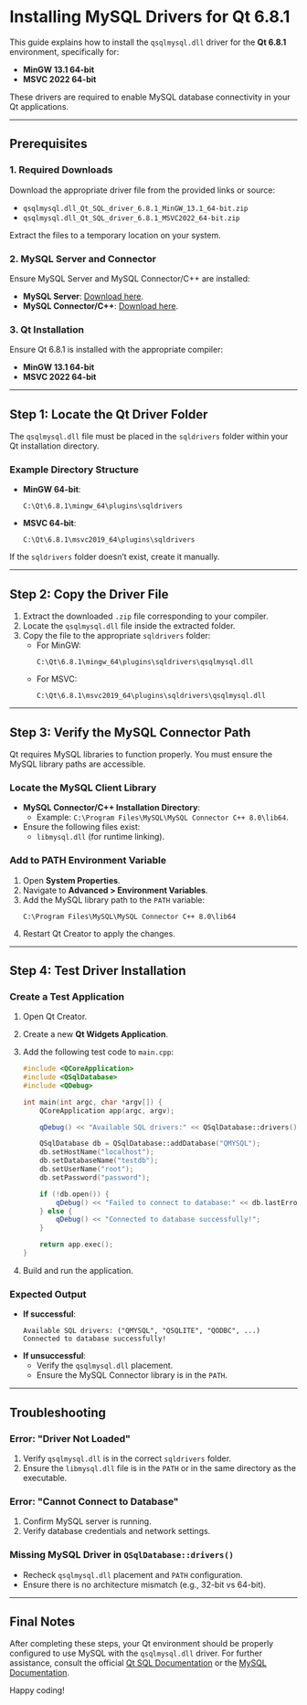 # Installing MySQL Drivers for Qt 6.8.1

This guide explains how to install the `qsqlmysql.dll` driver for the **Qt 6.8.1** environment, specifically for:
- **MinGW 13.1 64-bit**
- **MSVC 2022 64-bit**

These drivers are required to enable MySQL database connectivity in your Qt applications.

---

## **Prerequisites**

### **1. Required Downloads**
Download the appropriate driver file from the provided links or source:
- `qsqlmysql.dll_Qt_SQL_driver_6.8.1_MinGW_13.1_64-bit.zip`
- `qsqlmysql.dll_Qt_SQL_driver_6.8.1_MSVC2022_64-bit.zip`

Extract the files to a temporary location on your system.

### **2. MySQL Server and Connector**
Ensure MySQL Server and MySQL Connector/C++ are installed:
- **MySQL Server**: [Download here](https://dev.mysql.com/downloads/mysql/).
- **MySQL Connector/C++**: [Download here](https://dev.mysql.com/downloads/connector/cpp/).

### **3. Qt Installation**
Ensure Qt 6.8.1 is installed with the appropriate compiler:
- **MinGW 13.1 64-bit**
- **MSVC 2022 64-bit**

---

## **Step 1: Locate the Qt Driver Folder**

The `qsqlmysql.dll` file must be placed in the `sqldrivers` folder within your Qt installation directory.

### Example Directory Structure
- **MinGW 64-bit**:
  ```
  C:\Qt\6.8.1\mingw_64\plugins\sqldrivers
  ```
- **MSVC 64-bit**:
  ```
  C:\Qt\6.8.1\msvc2019_64\plugins\sqldrivers
  ```

If the `sqldrivers` folder doesn’t exist, create it manually.

---

## **Step 2: Copy the Driver File**

1. Extract the downloaded `.zip` file corresponding to your compiler.
2. Locate the `qsqlmysql.dll` file inside the extracted folder.
3. Copy the file to the appropriate `sqldrivers` folder:
   - For MinGW:
     ```
     C:\Qt\6.8.1\mingw_64\plugins\sqldrivers\qsqlmysql.dll
     ```
   - For MSVC:
     ```
     C:\Qt\6.8.1\msvc2019_64\plugins\sqldrivers\qsqlmysql.dll
     ```

---

## **Step 3: Verify the MySQL Connector Path**

Qt requires MySQL libraries to function properly. You must ensure the MySQL library paths are accessible.

### Locate the MySQL Client Library
- **MySQL Connector/C++ Installation Directory**:
  - Example: `C:\Program Files\MySQL\MySQL Connector C++ 8.0\lib64`.
- Ensure the following files exist:
  - `libmysql.dll` (for runtime linking).

### Add to PATH Environment Variable
1. Open **System Properties**.
2. Navigate to **Advanced > Environment Variables**.
3. Add the MySQL library path to the `PATH` variable:
   ```
   C:\Program Files\MySQL\MySQL Connector C++ 8.0\lib64
   ```
4. Restart Qt Creator to apply the changes.

---

## **Step 4: Test Driver Installation**

### Create a Test Application
1. Open Qt Creator.
2. Create a new **Qt Widgets Application**.
3. Add the following test code to `main.cpp`:
   ```cpp
   #include <QCoreApplication>
   #include <QSqlDatabase>
   #include <QDebug>

   int main(int argc, char *argv[]) {
       QCoreApplication app(argc, argv);

       qDebug() << "Available SQL drivers:" << QSqlDatabase::drivers();

       QSqlDatabase db = QSqlDatabase::addDatabase("QMYSQL");
       db.setHostName("localhost");
       db.setDatabaseName("testdb");
       db.setUserName("root");
       db.setPassword("password");

       if (!db.open()) {
           qDebug() << "Failed to connect to database:" << db.lastError().text();
       } else {
           qDebug() << "Connected to database successfully!";
       }

       return app.exec();
   }
   ```

4. Build and run the application.

### Expected Output
- **If successful**:
  ```
  Available SQL drivers: ("QMYSQL", "QSQLITE", "QODBC", ...)
  Connected to database successfully!
  ```
- **If unsuccessful**:
  - Verify the `qsqlmysql.dll` placement.
  - Ensure the MySQL Connector library is in the `PATH`.

---

## **Troubleshooting**

### Error: "Driver Not Loaded"
1. Verify `qsqlmysql.dll` is in the correct `sqldrivers` folder.
2. Ensure the `libmysql.dll` file is in the `PATH` or in the same directory as the executable.

### Error: "Cannot Connect to Database"
1. Confirm MySQL server is running.
2. Verify database credentials and network settings.

### Missing MySQL Driver in `QSqlDatabase::drivers()`
- Recheck `qsqlmysql.dll` placement and `PATH` configuration.
- Ensure there is no architecture mismatch (e.g., 32-bit vs 64-bit).

---

## **Final Notes**

After completing these steps, your Qt environment should be properly configured to use MySQL with the `qsqlmysql.dll` driver. For further assistance, consult the official [Qt SQL Documentation](https://doc.qt.io/qt-6/sql-driver.html) or the [MySQL Documentation](https://dev.mysql.com/doc/).

Happy coding!

